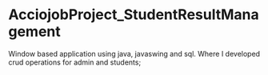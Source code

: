 # AcciojobProject_StudentResultManagement
Window based application using java, javaswing and sql. Where I developed crud operations for admin and students;

